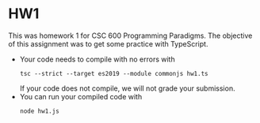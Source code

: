 # HW1

This was homework 1 for CSC 600 Programming Paradigms. The objective of this assignment was to get some practice with TypeScript.

- Your code needs to compile with no errors with
  ```
  tsc --strict --target es2019 --module commonjs hw1.ts
  ```
  If your code does not compile, we will not grade your submission.
- You can run your compiled code with
  ```
  node hw1.js
  ```

